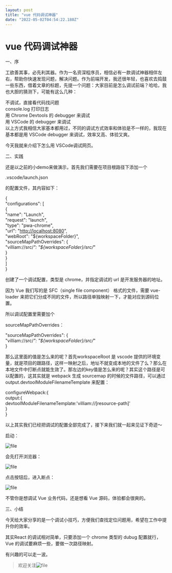```yaml
---
layout: post
title: "vue 代码调试神器"
date: "2022-05-02T04:54:22.180Z"
---
```

vue 代码调试神器
==========

一、序

工欲善其事，必先利其器。作为一名资深程序员，相信必有一款调试神器相伴左右，帮助你快速发现问题，解决问题。作为前端开发，我还很年轻，也喜欢去捣鼓一些东西，借着文章的标题，先提一个问题：大家目前是怎么调试前端？哈哈，我也大胆的猜测下，可能有这么几种：

不调试，直接看代码找问题  
console.log 打印日志  
用 Chrome Devtools 的 debugger 来调试  
用 VSCode 的 debugger 来调试  
以上方式我相信大家基本都用过，不同的调试方式效率和体验是不一样的，我现在基本都是用 VSCode debugger 来调试，效率又高、体验又爽。

今天我就来介绍下怎么用 VSCode调试网页。

二、实践

还是以之前的小demo来做演示，首先我们需要在项目根路径下添加一个

.vscode/launch.json

的配置文件，其内容如下：

{  
"configurations": \[  
{  
"name": "Launch",  
"request": "launch",  
"type": "pwa-chrome",  
"url": "[http://localhost:8080](http://localhost:8080)",  
"webRoot": "${workspaceFolder}",  
"sourceMapPathOverrides": {  
"villiam://src/_": "${workspaceFolder}/src/_"  
}  
}  
\]  
}

创建了一个调试配置，类型是 chrome，并指定调试的 url 是开发服务器的地址。

因为 Vue 我们写的是 SFC（single file component） 格式的文件，需要 vue-loader 来把它们分成不同的文件，所以路径单独映射一下，才能对应到源码位置。

所以调试配置里需要加个

sourceMapPathOverrides：

"sourceMapPathOverrides": {  
"villiam://src/_": "${workspaceFolder}/src/_"  
}

那么这里面的值是怎么来的呢？首先workspaceRoot 是 vscode 提供的环境变量，就是项目的跟路径，这样一映射之后，地址不就变成本地的文件了么？那么在本地文件中打断点就能生效了。那左边的key值是怎么来的呢？其实这个路径是可以配置的，这其实就是 webpack 生成 sourcemap 的时候的文件路径，可以通过 output.devtoolModuleFilenameTemplate 来配置：

configureWebpack:{  
output:{  
devtoolModuleFilenameTemplate:'villiam://\[resource-path\]'  
}  
}

以上其实我们已经把调试的配置全部完成了，接下来我们就一起来见证下奇迹～

启动：

![file](https://img2022.cnblogs.com/other/2839498/202205/2839498-20220502124435558-516158289.png)

会先打开浏览器：

![file](https://img2022.cnblogs.com/other/2839498/202205/2839498-20220502124435875-1992165484.png)

点击按钮后，进入断点：

![file](https://img2022.cnblogs.com/other/2839498/202205/2839498-20220502124436207-1066145777.png)

不管你是想调试 Vue 业务代码，还是想看 Vue 源码，体验都会很爽的。

三、小结

今天给大家分享的是一个调试小技巧，方便我们查找定位问题用，希望在工作中提升你的效率。

其实React 的调试相对简单，只要添加一个 chrome 类型的 dubug 配置就行，Vue 的调试要麻烦一些，要做一次路径映射。

有兴趣的可以走一波。

> 欢迎关注![file](https://img2022.cnblogs.com/other/2839498/202205/2839498-20220502124436485-788381541.jpg)